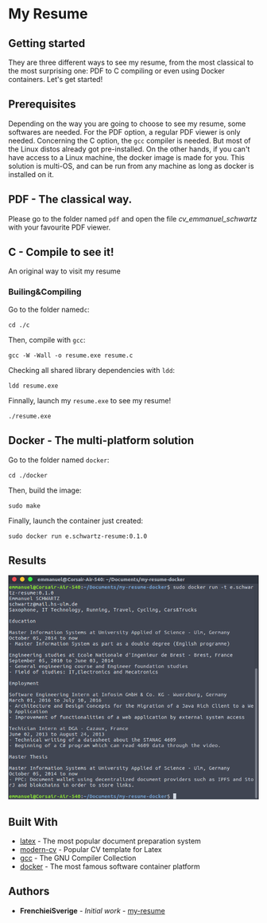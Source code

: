 # My Resume

## Getting started

They are three different ways to see my resume, from the most classical to the most surprising one: PDF to C compiling or even using Docker containers. Let's get started!

## Prerequisites

Depending on the way you are going to choose to see my resume, some softwares are needed. For the PDF option, a regular PDF viewer is only needed.
Concerning the C option, the `gcc` compiler is needed. But most of the Linux distos already got pre-installed.
On the other hands, if you can't have access to a Linux machine, the docker image is made for you. This solution is multi-OS, and can be run from any machine as long as docker is installed on it.

## PDF - The classical way.

Please go to the folder named `pdf` and open the file *cv_emmanuel_schwartz* with your favourite PDF viewer.

## C - Compile to see it!
An original way to visit my resume
### Builing&Compiling ###
Go to the folder named`c`:
```
cd ./c
```
Then, compile with `gcc`:
```
gcc -W -Wall -o resume.exe resume.c
```
Checking all shared library dependencies with `ldd`:
```
ldd resume.exe
```
Finnally, launch my `resume.exe` to see my resume!
```
./resume.exe
```

## Docker - The multi-platform solution
Go to the folder named `docker`:
```
cd ./docker
```
Then, build the image:
```
sudo make
```
Finally, launch the container just created:
```
sudo docker run e.schwartz-resume:0.1.0
```
## Results

![alt tag](https://github.com/frenchieisverige/resume/blob/master/res/screenshot.png)

## Built With

* [latex](https://www.latex-project.org/) - The most popular document preparation system
* [modern-cv](https://www.google.de/search?client=ubuntu&channel=fs&q=gcccv-modern&ie=utf-8&oe=utf-8&gfe_rd=cr&ei=Fh43WcD5HM7PXoqruogP#channel=fs&q=modern+cv) - Popular CV template for Latex
* [gcc](https://gcc.gnu.org/) - The GNU Compiler Collection
* [docker](https://www.docker.com/) - The most famous software container platform

## Authors

* **FrenchieiSverige** - *Initial work* - [my-resume](https://github.com/frenchieisverige/)


